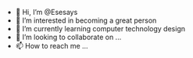 - 👋 Hi, I’m @Esesays 
- 👀 I’m interested in becoming a great person
- 🌱 I’m currently learning computer technology design
- 💞️ I’m looking to collaborate on ...
- 📫 How to reach me ...

<!---
Esesays/Esesays is a ✨ special ✨ repository because its `README.md` (this file) appears on your GitHub profile.
You can click the Preview link to take a look at your changes.
--->
